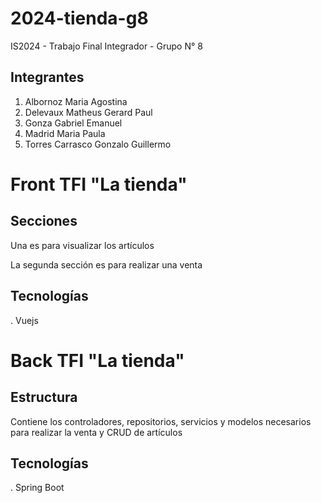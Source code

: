 # 2024-tienda-g8
IS2024 - Trabajo Final Integrador - Grupo N° 8

## Integrantes

  1. Albornoz Maria Agostina
  2. Delevaux Matheus Gerard Paul
  3. Gonza Gabriel Emanuel
  4. Madrid Maria Paula
  5. Torres Carrasco Gonzalo Guillermo

# Front TFI "La tienda"

## Secciones
  
  Una es para visualizar los artículos
  
  La segunda sección es para realizar una venta

## Tecnologías

  . Vuejs


# Back TFI "La tienda"

## Estructura
  
  Contiene los controladores, repositorios, servicios y modelos necesarios para realizar la venta y CRUD de artículos

## Tecnologías

  . Spring Boot

